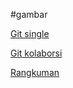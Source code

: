 #gambar

[Git single](https://github.com/T41K41/tekn-cloud-computing/blob/13e65de6611d87c4e973e84aa35e7c4a4cfe3f92/minggu-01/git-single.md)

[Git kolaborsi](https://github.com/T41K41/tekn-cloud-computing/blob/13e65de6611d87c4e973e84aa35e7c4a4cfe3f92/minggu-01/git-kolaborasi.md)

[Rangkuman](https://github.com/T41K41/tekn-cloud-computing/blob/6fa0fe787db698a5b2b9f4834f221eff37e70c34/minggu-01/rangkuman-cloud-computing.md)
